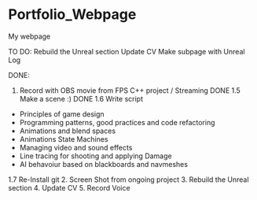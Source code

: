 # Portfolio_Webpage
 My webpage

TO DO:
Rebuild the Unreal section
Update CV
Make subpage with Unreal Log


 DONE:
 1. Record with OBS movie from FPS C++ project / Streaming DONE
 1.5 Make a scene :) DONE
 1.6 Write script

- Principles of game design
- Programming patterns, good practices and code refactoring
- Animations and blend spaces
- Animations State Machines
- Managing video and sound effects
- Line tracing for shooting and applying Damage
- AI behavoiur based on blackboards and navmeshes

 1.7 Re-Install git
 2. Screen Shot from ongoing project
 3. Rebuild the Unreal section
 4. Update CV
 5. Record Voice